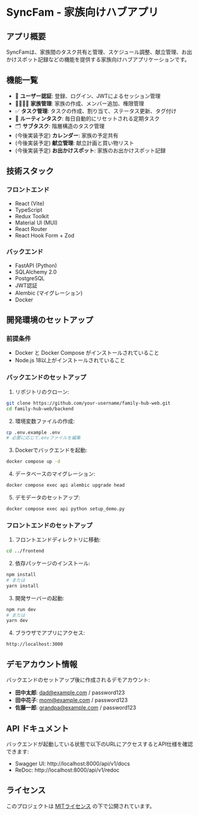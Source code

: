 # SyncFam - 家族向けハブアプリ

## アプリ概要

SyncFamは、家族間のタスク共有と管理、スケジュール調整、献立管理、お出かけスポット記録などの機能を提供する家族向けハブアプリケーションです。

## 機能一覧

- 🔐 **ユーザー認証**: 登録、ログイン、JWTによるセッション管理
- 👨‍👩‍👧‍👦 **家族管理**: 家族の作成、メンバー追加、権限管理
- ✅ **タスク管理**: タスクの作成、割り当て、ステータス更新、タグ付け
- 🔄 **ルーティンタスク**: 毎日自動的にリセットされる定期タスク
- 🗂️ **サブタスク**: 階層構造のタスク管理
- (今後実装予定) **カレンダー**: 家族の予定共有
- (今後実装予定) **献立管理**: 献立計画と買い物リスト
- (今後実装予定) **お出かけスポット**: 家族のお出かけスポット記録

## 技術スタック

### フロントエンド
- React (Vite)
- TypeScript
- Redux Toolkit
- Material UI (MUI)
- React Router
- React Hook Form + Zod

### バックエンド
- FastAPI (Python)
- SQLAlchemy 2.0
- PostgreSQL
- JWT認証
- Alembic (マイグレーション)
- Docker

## 開発環境のセットアップ

### 前提条件
- Docker と Docker Compose がインストールされていること
- Node.js 18以上がインストールされていること

### バックエンドのセットアップ

1. リポジトリのクローン:
```bash
git clone https://github.com/your-username/family-hub-web.git
cd family-hub-web/backend
```

2. 環境変数ファイルの作成:
```bash
cp .env.example .env
# 必要に応じて.envファイルを編集
```

3. Dockerでバックエンドを起動:
```bash
docker compose up -d
```

4. データベースのマイグレーション:
```bash
docker compose exec api alembic upgrade head
```

5. デモデータのセットアップ:
```bash
docker compose exec api python setup_demo.py
```

### フロントエンドのセットアップ

1. フロントエンドディレクトリに移動:
```bash
cd ../frontend
```

2. 依存パッケージのインストール:
```bash
npm install
# または
yarn install
```

3. 開発サーバーの起動:
```bash
npm run dev
# または
yarn dev
```

4. ブラウザでアプリにアクセス:
```
http://localhost:3000
```

## デモアカウント情報

バックエンドのセットアップ後に作成されるデモアカウント:

- **田中太郎**: dad@example.com / password123
- **田中花子**: mom@example.com / password123
- **佐藤一郎**: grandpa@example.com / password123

## API ドキュメント

バックエンドが起動している状態で以下のURLにアクセスするとAPI仕様を確認できます:

- Swagger UI: http://localhost:8000/api/v1/docs
- ReDoc: http://localhost:8000/api/v1/redoc

## ライセンス

このプロジェクトは [MITライセンス](LICENSE) の下で公開されています。
